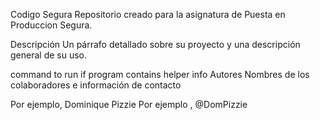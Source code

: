 Codigo Segura
Repositorio creado para la asignatura de Puesta en Produccion Segura.

Descripción
Un párrafo detallado sobre su proyecto y una descripción general de su uso.




command to run if program contains helper info
Autores
Nombres de los colaboradores e información de contacto

Por ejemplo, Dominique Pizzie Por ejemplo
, @DomPizzie

